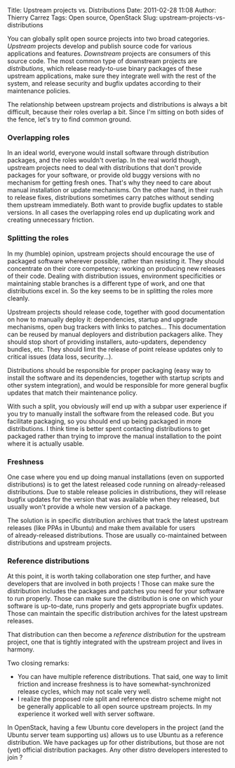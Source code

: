 Title: Upstream projects vs. Distributions
Date: 2011-02-28 11:08
Author: Thierry Carrez
Tags: Open source, OpenStack
Slug: upstream-projects-vs-distributions

You can globally split open source projects into two broad categories.
*Upstream* projects develop and publish source code for various
applications and features. *Downstream* projects are consumers of this
source code. The most common type of downstream projects are
*distributions*, which release ready-to-use binary packages of these
upstream applications, make sure they integrate well with the rest of
the system, and release security and bugfix updates according to their
maintenance policies.

The relationship between upstream projects and distributions is always a
bit difficult, because their roles overlap a bit. Since I'm sitting on
both sides of the fence, let's try to find common ground.

### Overlapping roles

In an ideal world, everyone would install software through distribution
packages, and the roles wouldn't overlap. In the real world though,
upstream projects need to deal with distributions that don't provide
packages for your software, or provide old buggy versions with no
mechanism for getting fresh ones. That's why they need to care about
manual installation or update mechanisms. On the other hand, in their
rush to release fixes, distributions sometimes carry patches without
sending them upstream immediately. Both want to provide bugfix updates
to stable versions. In all cases the overlapping roles end up
duplicating work and creating unnecessary friction.

### Splitting the roles

In my (humble) opinion, upstream projects should encourage the use of
packaged software wherever possible, rather than resisting it. They
should concentrate on their core competency: working on producing new
releases of their code. Dealing with distribution issues, environment
specificities or maintaining stable branches is a different type of
work, and one that distributions excel in. So the key seems to be in
splitting the roles more cleanly.

Upstream projects should release code, together with good documentation
on how to manually deploy it: dependencies, startup and upgrade
mechanisms, open bug trackers with links to patches... This
documentation can be reused by manual deployers and distribution
packagers alike. They should stop short of providing installers,
auto-updaters, dependency bundles, etc. They should limit the release of
point release updates only to critical issues (data loss, security...).

Distributions should be responsible for proper packaging (easy way to
install the software and its dependencies, together with startup scripts
and other system integration), and would be responsible for more general
bugfix updates that match their maintenance policy.

With such a split, you obviously *will* end up with a subpar user
experience if you try to manually install the software from the released
code. But you facilitate packaging, so you should end up being packaged
in more distributions. I think time is better spent contacting
distributions to get packaged rather than trying to improve the manual
installation to the point where it is actually usable.

### Freshness

One case where you end up doing manual installations (even on supported
distributions) is to get the latest released code running on
already-released distributions. Due to stable release policies in
distributions, they will release bugfix updates for the version that was
available when they released, but usually won't provide a whole new
version of a package.

The solution is in specific distribution archives that track the latest
upstream releases (like PPAs in Ubuntu) and make them available for
users of ﻿already-released distributions. Those are usually
co-maintained between distributions and upstream projects.

### Reference distributions

At this point, it is worth taking collaboration one step further, and
have developers that are involved in both projects ! Those can make sure
the distribution includes the packages and patches you need for your
software to run properly. Those can make sure the distribution is one on
which your software is up-to-date, runs properly and gets appropriate
bugfix updates. Those can maintain the ﻿specific distribution archives
for the latest upstream releases.

That distribution can then become a *reference distribution* for the
upstream project, one that is tightly integrated with the upstream
project and lives in harmony.

Two closing remarks:

-   You can have multiple reference distributions. That said, one way to
    limit friction and increase freshness is to have
    somewhat-synchronized release cycles, which may not scale very well.
-   I realize the proposed role split and reference distro scheme might
    not be generally applicable to all open source upstream projects. In
    my experience it worked well with server software.

In OpenStack, having a few Ubuntu core developers in the project (and
the Ubuntu server team supporting us) allows us to use Ubuntu as a
reference distribution. We have packages up for other distributions, but
those are not (yet) official distribution packages. Any other distro
developers interested to join ?
